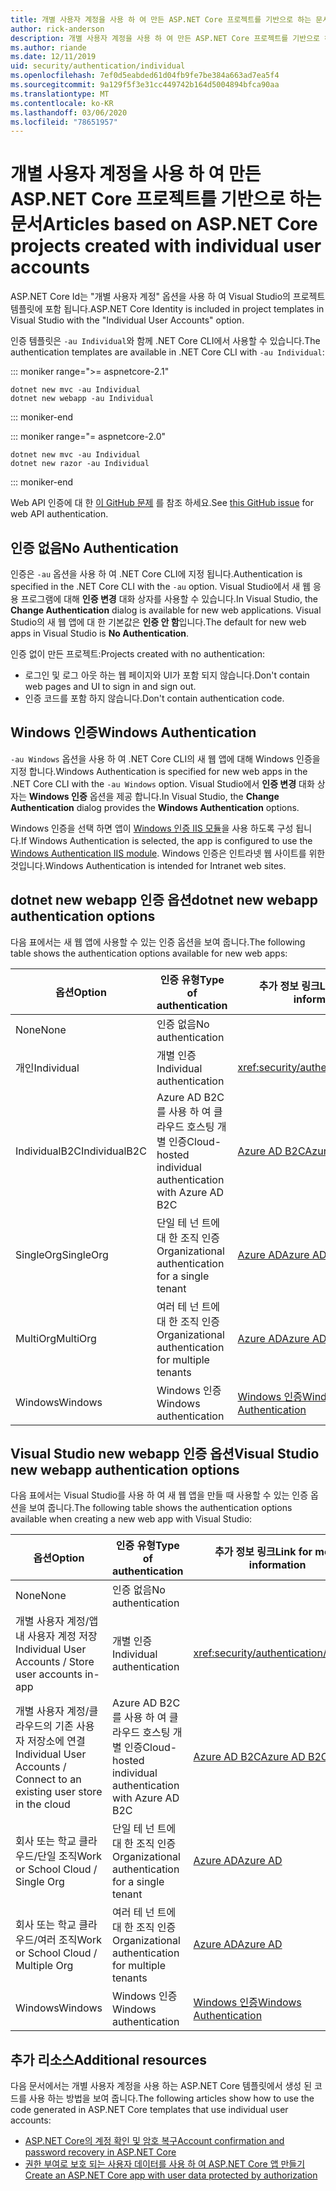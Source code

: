 ```yaml
---
title: 개별 사용자 계정을 사용 하 여 만든 ASP.NET Core 프로젝트를 기반으로 하는 문서
author: rick-anderson
description: 개별 사용자 계정을 사용 하 여 만든 ASP.NET Core 프로젝트를 기반으로 하는 문서를 검색 합니다.
ms.author: riande
ms.date: 12/11/2019
uid: security/authentication/individual
ms.openlocfilehash: 7ef0d5eabded61d04fb9fe7be384a663ad7ea5f4
ms.sourcegitcommit: 9a129f5f3e31cc449742b164d5004894bfca90aa
ms.translationtype: MT
ms.contentlocale: ko-KR
ms.lasthandoff: 03/06/2020
ms.locfileid: "78651957"
---
```

# <a name="articles-based-on-aspnet-core-projects-created-with-individual-user-accounts"></a><span data-ttu-id="da3cf-103">개별 사용자 계정을 사용 하 여 만든 ASP.NET Core 프로젝트를 기반으로 하는 문서</span><span class="sxs-lookup"><span data-stu-id="da3cf-103">Articles based on ASP.NET Core projects created with individual user accounts</span></span>

<span data-ttu-id="da3cf-104">ASP.NET Core Id는 "개별 사용자 계정" 옵션을 사용 하 여 Visual Studio의 프로젝트 템플릿에 포함 됩니다.</span><span class="sxs-lookup"><span data-stu-id="da3cf-104">ASP.NET Core Identity is included in project templates in Visual Studio with the "Individual User Accounts" option.</span></span>

<span data-ttu-id="da3cf-105">인증 템플릿은 `-au Individual`와 함께 .NET Core CLI에서 사용할 수 있습니다.</span><span class="sxs-lookup"><span data-stu-id="da3cf-105">The authentication templates are available in .NET Core CLI with `-au Individual`:</span></span>

::: moniker range=">= aspnetcore-2.1"

```dotnetcli
dotnet new mvc -au Individual
dotnet new webapp -au Individual
```

::: moniker-end

::: moniker range="= aspnetcore-2.0"

```dotnetcli
dotnet new mvc -au Individual
dotnet new razor -au Individual
```

::: moniker-end

<span data-ttu-id="da3cf-106">Web API 인증에 대 한 [이 GitHub 문제](https://github.com/dotnet/AspNetCore/issues/5833) 를 참조 하세요.</span><span class="sxs-lookup"><span data-stu-id="da3cf-106">See [this GitHub issue](https://github.com/dotnet/AspNetCore/issues/5833) for web API authentication.</span></span>

<a name="no"></a>

## <a name="no-authentication"></a><span data-ttu-id="da3cf-107">인증 없음</span><span class="sxs-lookup"><span data-stu-id="da3cf-107">No Authentication</span></span>

<span data-ttu-id="da3cf-108">인증은 `-au` 옵션을 사용 하 여 .NET Core CLI에 지정 됩니다.</span><span class="sxs-lookup"><span data-stu-id="da3cf-108">Authentication is specified in the .NET Core CLI with the `-au` option.</span></span> <span data-ttu-id="da3cf-109">Visual Studio에서 새 웹 응용 프로그램에 대해 **인증 변경** 대화 상자를 사용할 수 있습니다.</span><span class="sxs-lookup"><span data-stu-id="da3cf-109">In Visual Studio, the **Change Authentication** dialog is available for new web applications.</span></span> <span data-ttu-id="da3cf-110">Visual Studio의 새 웹 앱에 대 한 기본값은 **인증 안 함**입니다.</span><span class="sxs-lookup"><span data-stu-id="da3cf-110">The default for new web apps in Visual Studio is **No Authentication**.</span></span>

<span data-ttu-id="da3cf-111">인증 없이 만든 프로젝트:</span><span class="sxs-lookup"><span data-stu-id="da3cf-111">Projects created with no authentication:</span></span>

* <span data-ttu-id="da3cf-112">로그인 및 로그 아웃 하는 웹 페이지와 UI가 포함 되지 않습니다.</span><span class="sxs-lookup"><span data-stu-id="da3cf-112">Don't contain web pages and UI to sign in and sign out.</span></span>
* <span data-ttu-id="da3cf-113">인증 코드를 포함 하지 않습니다.</span><span class="sxs-lookup"><span data-stu-id="da3cf-113">Don't contain authentication code.</span></span>

<a name="win"></a>

## <a name="windows-authentication"></a><span data-ttu-id="da3cf-114">Windows 인증</span><span class="sxs-lookup"><span data-stu-id="da3cf-114">Windows Authentication</span></span>

<span data-ttu-id="da3cf-115">`-au Windows` 옵션을 사용 하 여 .NET Core CLI의 새 웹 앱에 대해 Windows 인증을 지정 합니다.</span><span class="sxs-lookup"><span data-stu-id="da3cf-115">Windows Authentication is specified for new web apps in the .NET Core CLI with the `-au Windows` option.</span></span> <span data-ttu-id="da3cf-116">Visual Studio에서 **인증 변경** 대화 상자는 **Windows 인증** 옵션을 제공 합니다.</span><span class="sxs-lookup"><span data-stu-id="da3cf-116">In Visual Studio, the **Change Authentication** dialog provides the **Windows Authentication** options.</span></span>

<span data-ttu-id="da3cf-117">Windows 인증을 선택 하면 앱이 [Windows 인증 IIS 모듈](xref:host-and-deploy/iis/modules)을 사용 하도록 구성 됩니다.</span><span class="sxs-lookup"><span data-stu-id="da3cf-117">If Windows Authentication is selected, the app is configured to use the [Windows Authentication IIS module](xref:host-and-deploy/iis/modules).</span></span> <span data-ttu-id="da3cf-118">Windows 인증은 인트라넷 웹 사이트를 위한 것입니다.</span><span class="sxs-lookup"><span data-stu-id="da3cf-118">Windows Authentication is intended for Intranet web sites.</span></span>

## <a name="dotnet-new-webapp-authentication-options"></a><span data-ttu-id="da3cf-119">dotnet new webapp 인증 옵션</span><span class="sxs-lookup"><span data-stu-id="da3cf-119">dotnet new webapp authentication options</span></span>

<span data-ttu-id="da3cf-120">다음 표에서는 새 웹 앱에 사용할 수 있는 인증 옵션을 보여 줍니다.</span><span class="sxs-lookup"><span data-stu-id="da3cf-120">The following table shows the authentication options available for new web apps:</span></span>

| <span data-ttu-id="da3cf-121">옵션</span><span class="sxs-lookup"><span data-stu-id="da3cf-121">Option</span></span> | <span data-ttu-id="da3cf-122">인증 유형</span><span class="sxs-lookup"><span data-stu-id="da3cf-122">Type of authentication</span></span> | <span data-ttu-id="da3cf-123">추가 정보 링크</span><span class="sxs-lookup"><span data-stu-id="da3cf-123">Link for more information</span></span> |
 | ----------------- | ------------ | ---------- |
| <span data-ttu-id="da3cf-124">None</span><span class="sxs-lookup"><span data-stu-id="da3cf-124">None</span></span>            |  <span data-ttu-id="da3cf-125">인증 없음</span><span class="sxs-lookup"><span data-stu-id="da3cf-125">No authentication</span></span> | | 
| <span data-ttu-id="da3cf-126">개인</span><span class="sxs-lookup"><span data-stu-id="da3cf-126">Individual</span></span>      |  <span data-ttu-id="da3cf-127">개별 인증</span><span class="sxs-lookup"><span data-stu-id="da3cf-127">Individual authentication</span></span> | <xref:security/authentication/identity>
| <span data-ttu-id="da3cf-128">IndividualB2C</span><span class="sxs-lookup"><span data-stu-id="da3cf-128">IndividualB2C</span></span>   |  <span data-ttu-id="da3cf-129">Azure AD B2C를 사용 하 여 클라우드 호스팅 개별 인증</span><span class="sxs-lookup"><span data-stu-id="da3cf-129">Cloud-hosted individual authentication with Azure AD B2C</span></span> | [<span data-ttu-id="da3cf-130">Azure AD B2C</span><span class="sxs-lookup"><span data-stu-id="da3cf-130">Azure AD B2C</span></span>](/azure/active-directory-b2c/) |
| <span data-ttu-id="da3cf-131">SingleOrg</span><span class="sxs-lookup"><span data-stu-id="da3cf-131">SingleOrg</span></span>       |  <span data-ttu-id="da3cf-132">단일 테 넌 트에 대 한 조직 인증</span><span class="sxs-lookup"><span data-stu-id="da3cf-132">Organizational authentication for a single tenant</span></span> | [<span data-ttu-id="da3cf-133">Azure AD</span><span class="sxs-lookup"><span data-stu-id="da3cf-133">Azure AD</span></span>](/azure/active-directory/develop/quickstart-v2-aspnet-core-webapp) |
| <span data-ttu-id="da3cf-134">MultiOrg</span><span class="sxs-lookup"><span data-stu-id="da3cf-134">MultiOrg</span></span>        |  <span data-ttu-id="da3cf-135">여러 테 넌 트에 대 한 조직 인증</span><span class="sxs-lookup"><span data-stu-id="da3cf-135">Organizational authentication for multiple tenants</span></span> | [<span data-ttu-id="da3cf-136">Azure AD</span><span class="sxs-lookup"><span data-stu-id="da3cf-136">Azure AD</span></span>](/azure/active-directory/develop/quickstart-v2-aspnet-core-webapp) |
| <span data-ttu-id="da3cf-137">Windows</span><span class="sxs-lookup"><span data-stu-id="da3cf-137">Windows</span></span>         |  <span data-ttu-id="da3cf-138">Windows 인증</span><span class="sxs-lookup"><span data-stu-id="da3cf-138">Windows authentication</span></span> | [<span data-ttu-id="da3cf-139">Windows 인증</span><span class="sxs-lookup"><span data-stu-id="da3cf-139">Windows Authentication</span></span>](xref:security/authentication/windowsauth)

## <a name="visual-studio-new-webapp-authentication-options"></a><span data-ttu-id="da3cf-140">Visual Studio new webapp 인증 옵션</span><span class="sxs-lookup"><span data-stu-id="da3cf-140">Visual Studio new webapp authentication options</span></span>

<span data-ttu-id="da3cf-141">다음 표에서는 Visual Studio를 사용 하 여 새 웹 앱을 만들 때 사용할 수 있는 인증 옵션을 보여 줍니다.</span><span class="sxs-lookup"><span data-stu-id="da3cf-141">The following table shows the authentication options available when creating a new web app with Visual Studio:</span></span>

| <span data-ttu-id="da3cf-142">옵션</span><span class="sxs-lookup"><span data-stu-id="da3cf-142">Option</span></span> | <span data-ttu-id="da3cf-143">인증 유형</span><span class="sxs-lookup"><span data-stu-id="da3cf-143">Type of authentication</span></span> | <span data-ttu-id="da3cf-144">추가 정보 링크</span><span class="sxs-lookup"><span data-stu-id="da3cf-144">Link for more information</span></span> |
 | ----------------- | ------------ | ---------- |
| <span data-ttu-id="da3cf-145">None</span><span class="sxs-lookup"><span data-stu-id="da3cf-145">None</span></span>            |  <span data-ttu-id="da3cf-146">인증 없음</span><span class="sxs-lookup"><span data-stu-id="da3cf-146">No authentication</span></span> | | 
| <span data-ttu-id="da3cf-147">개별 사용자 계정/앱 내 사용자 계정 저장</span><span class="sxs-lookup"><span data-stu-id="da3cf-147">Individual User Accounts / Store user accounts in-app</span></span> |  <span data-ttu-id="da3cf-148">개별 인증</span><span class="sxs-lookup"><span data-stu-id="da3cf-148">Individual authentication</span></span> | <xref:security/authentication/identity> |
| <span data-ttu-id="da3cf-149">개별 사용자 계정/클라우드의 기존 사용자 저장소에 연결</span><span class="sxs-lookup"><span data-stu-id="da3cf-149">Individual User Accounts / Connect to an existing user store in the cloud</span></span> |  <span data-ttu-id="da3cf-150">Azure AD B2C를 사용 하 여 클라우드 호스팅 개별 인증</span><span class="sxs-lookup"><span data-stu-id="da3cf-150">Cloud-hosted individual authentication with Azure AD B2C</span></span> | [<span data-ttu-id="da3cf-151">Azure AD B2C</span><span class="sxs-lookup"><span data-stu-id="da3cf-151">Azure AD B2C</span></span>](/azure/active-directory-b2c/) |
| <span data-ttu-id="da3cf-152">회사 또는 학교 클라우드/단일 조직</span><span class="sxs-lookup"><span data-stu-id="da3cf-152">Work or School Cloud / Single Org</span></span>  |  <span data-ttu-id="da3cf-153">단일 테 넌 트에 대 한 조직 인증</span><span class="sxs-lookup"><span data-stu-id="da3cf-153">Organizational authentication for a single tenant</span></span> | [<span data-ttu-id="da3cf-154">Azure AD</span><span class="sxs-lookup"><span data-stu-id="da3cf-154">Azure AD</span></span>](/azure/active-directory/develop/quickstart-v2-aspnet-core-webapp) |
| <span data-ttu-id="da3cf-155">회사 또는 학교 클라우드/여러 조직</span><span class="sxs-lookup"><span data-stu-id="da3cf-155">Work or School Cloud / Multiple Org</span></span> |  <span data-ttu-id="da3cf-156">여러 테 넌 트에 대 한 조직 인증</span><span class="sxs-lookup"><span data-stu-id="da3cf-156">Organizational authentication for multiple tenants</span></span> | [<span data-ttu-id="da3cf-157">Azure AD</span><span class="sxs-lookup"><span data-stu-id="da3cf-157">Azure AD</span></span>](/azure/active-directory/develop/quickstart-v2-aspnet-core-webapp) |
| <span data-ttu-id="da3cf-158">Windows</span><span class="sxs-lookup"><span data-stu-id="da3cf-158">Windows</span></span>         |  <span data-ttu-id="da3cf-159">Windows 인증</span><span class="sxs-lookup"><span data-stu-id="da3cf-159">Windows authentication</span></span> | [<span data-ttu-id="da3cf-160">Windows 인증</span><span class="sxs-lookup"><span data-stu-id="da3cf-160">Windows Authentication</span></span>](xref:security/authentication/windowsauth)

## <a name="additional-resources"></a><span data-ttu-id="da3cf-161">추가 리소스</span><span class="sxs-lookup"><span data-stu-id="da3cf-161">Additional resources</span></span>

<span data-ttu-id="da3cf-162">다음 문서에서는 개별 사용자 계정을 사용 하는 ASP.NET Core 템플릿에서 생성 된 코드를 사용 하는 방법을 보여 줍니다.</span><span class="sxs-lookup"><span data-stu-id="da3cf-162">The following articles show how to use the code generated in ASP.NET Core templates that use individual user accounts:</span></span>

* [<span data-ttu-id="da3cf-163">ASP.NET Core의 계정 확인 및 암호 복구</span><span class="sxs-lookup"><span data-stu-id="da3cf-163">Account confirmation and password recovery in ASP.NET Core</span></span>](xref:security/authentication/accconfirm)
* [<span data-ttu-id="da3cf-164">권한 부여로 보호 되는 사용자 데이터를 사용 하 여 ASP.NET Core 앱 만들기</span><span class="sxs-lookup"><span data-stu-id="da3cf-164">Create an ASP.NET Core app with user data protected by authorization</span></span>](xref:security/authorization/secure-data)
